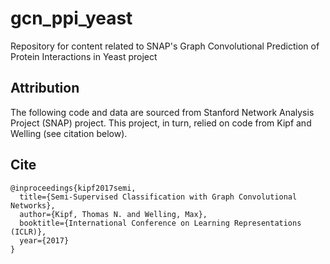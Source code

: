 # gcn_ppi_yeast
Repository for content related to SNAP's Graph Convolutional Prediction of Protein Interactions in Yeast project

## Attribution
The following code and data are sourced from Stanford Network Analysis Project (SNAP) project. This project, in turn, relied on code from Kipf and Welling (see citation below).

## Cite
```
@inproceedings{kipf2017semi,
  title={Semi-Supervised Classification with Graph Convolutional Networks},
  author={Kipf, Thomas N. and Welling, Max},
  booktitle={International Conference on Learning Representations (ICLR)},
  year={2017}
}
```
